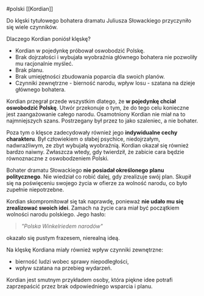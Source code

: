 #polski 
[[Kordian]]


Do klęski tytułowego bohatera dramatu Juliusza Słowackiego przyczyniło się wiele czynników.

Dlaczego Kordian poniósł klęskę?

- Kordian w pojedynkę próbował oswobodzić Polskę.
- Brak dojrzałości i wybujała wyobraźnia głównego bohatera nie pozwoliły mu racjonalnie myśleć.
- Brak planu.
- Brak umiejętności zbudowania poparcia dla swoich planów.
- Czynniki zewnętrzne - bierność narodu, wpływ losu - szatana na dzieje głównego bohatera.


Kordian przegrał przede wszystkim dlatego, że **w pojedynkę chciał oswobodzić Polskę**. Utwór przekonuje o tym, że do tego celu konieczne jest zaangażowanie całego narodu. Osamotniony Kordian nie miał na to najmniejszych szans. Postrzegany był przez to jako szaleniec, a nie bohater.

Poza tym o klęsce zadecydowały również jego **indywidualne cechy charakteru**. Był człowiekiem o słabej psychice, niedojrzałym, nadwrażliwym, ze zbyt wybujałą wyobraźnią. Kordian okazał się również bardzo naiwny. Zwłaszcza wtedy, gdy twierdził, że zabicie cara będzie równoznaczne z oswobodzeniem Polski.

Bohater dramatu Słowackiego **nie posiadał określonego planu politycznego**. Nie wiedział co robić dalej, gdy zrealizuje swój plan. Skupił się na poświęceniu swojego życia w ofierze za wolność narodu, co było zupełnie niepotrzebne.

Kordian skompromitował się tak naprawdę, ponieważ **nie udało mu się zrealizować swoich idei**. Zamach na życie cara miał być początkiem wolności narodu polskiego. Jego hasło:

> *"Polska Winkelriedem narodów"*

okazało się pustym frazesem, nierealną ideą.


Na klęskę Kordiana miały również wpływ czynniki zewnętrzne:

- bierność ludzi wobec sprawy niepodległości,
- wpływ szatana na przebieg wydarzeń.

Kordian jest smutnym przykładem osoby, która piękne idee potrafi zaprzepaścić przez brak odpowiedniego wsparcia i planu.